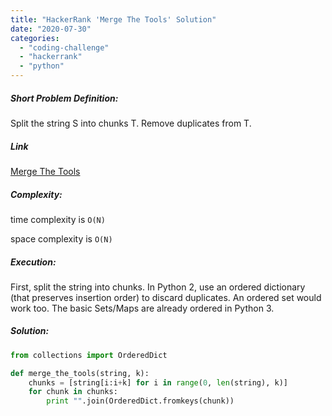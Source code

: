 ```yaml
---
title: "HackerRank 'Merge The Tools' Solution"
date: "2020-07-30"
categories: 
  - "coding-challenge"
  - "hackerrank"
  - "python"
---
```


##### Short Problem Definition:

Split the string S into chunks T. Remove duplicates from T.

##### Link

[Merge The Tools](https://www.hackerrank.com/challenges/merge-the-tools/problem "https://www.hackerrank.com/challenges/merge-the-tools/problem")

##### Complexity:

time complexity is `O(N)`

space complexity is `O(N)`

##### Execution:

First, split the string into chunks. In Python 2, use an ordered dictionary (that preserves insertion order) to discard duplicates. An ordered set would work too. The basic Sets/Maps are already ordered in Python 3.

##### Solution:

```python
from collections import OrderedDict

def merge_the_tools(string, k):
    chunks = [string[i:i+k] for i in range(0, len(string), k)]
    for chunk in chunks:
        print "".join(OrderedDict.fromkeys(chunk))
```
